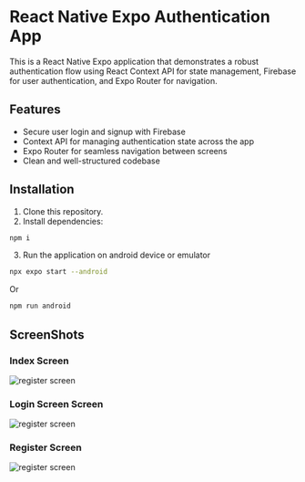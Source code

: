 # React Native Expo Authentication App

This is a React Native Expo application that demonstrates a robust authentication flow using React Context API for state management, Firebase for user authentication, and Expo Router for navigation.

## Features

- Secure user login and signup with Firebase
- Context API for managing authentication state across the app
- Expo Router for seamless navigation between screens
- Clean and well-structured codebase

## Installation

1. Clone this repository.
2. Install dependencies:

```bash
npm i
```
3. Run the application on android device or emulator
```bash
npx expo start --android 
```
Or
```bash
npm run android
```


## ScreenShots

### Index Screen

![register screen](screenshots/index.png)

### Login Screen Screen

![register screen](screenshots/login.png)

### Register Screen

![register screen](screenshots/reg.png)